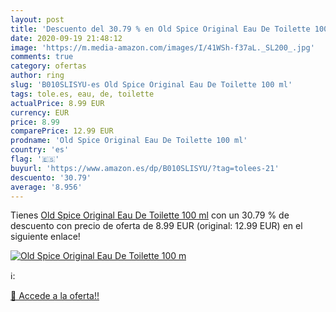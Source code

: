 ```yaml
---
layout: post
title: 'Descuento del 30.79 % en Old Spice Original Eau De Toilette 100 m'
date: 2020-09-19 21:48:12
image: 'https://m.media-amazon.com/images/I/41WSh-f37aL._SL200_.jpg'
comments: true
category: ofertas
author: ring
slug: 'B010SLISYU-es Old Spice Original Eau De Toilette 100 ml'
tags: tole.es, eau, de, toilette
actualPrice: 8.99 EUR
currency: EUR
price: 8.99
comparePrice: 12.99 EUR
prodname: 'Old Spice Original Eau De Toilette 100 ml'
country: 'es'
flag: '🇪🇸'
buyurl: 'https://www.amazon.es/dp/B010SLISYU/?tag=tolees-21'
descuento: '30.79'
average: '8.956'
---
```


Tienes [Old Spice Original Eau De Toilette 100 ml](https://www.amazon.es/dp/B010SLISYU/?tag=tolees-21) con un 30.79 % de descuento con precio de oferta de 8.99 EUR (original: 12.99 EUR) en el siguiente enlace!

[![Old Spice Original Eau De Toilette 100 m](https://m.media-amazon.com/images/I/41WSh-f37aL._SL200_.jpg)](https://www.amazon.es/dp/B010SLISYU/?tag=tolees-21)

ℹ️:


[🛒 Accede a la oferta!!](https://www.amazon.es/dp/B010SLISYU/?tag=tolees-21)
